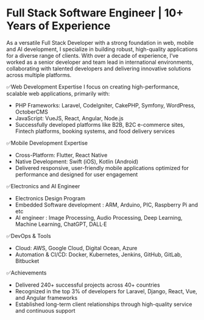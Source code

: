 # Full Stack Software Engineer | 10+ Years of Experience

 As a versatile Full Stack Developer with a strong foundation in web, mobile and AI development, I specialize in building robust, high-quality applications for a diverse range of clients. With over a decade of experience, I’ve worked as a senior developer and team lead in international environments, collaborating with talented developers and delivering innovative solutions across multiple platforms.

✅Web Development Expertise
 I focus on creating high-performance, scalable web applications, primarily with:
 - PHP Frameworks: Laravel, CodeIgniter, CakePHP, Symfony, WordPress, OctoberCMS
 - JavaScript: VueJS, React, Angular, Node.js
 - Successfully developed platforms like B2B, B2C e-commerce sites, Fintech platforms, booking systems, and food delivery services

✅Mobile Development Expertise
 - Cross-Platform: Flutter, React Native
 - Native Development: Swift (iOS), Kotlin (Android)
 - Delivered responsive, user-friendly mobile applications optimized for performance and designed for user engagement

✅Electronics and AI Engineer
 - Electronics Design Program
 - Embedded Software development : ARM, Arduino, PIC, Raspberry Pi and etc
 - AI engineer : Image Processing, Audio Processing, Deep Learning, Machine Learning, ChatGPT, DALL·E 


✅DevOps & Tools
 - Cloud: AWS, Google Cloud, Digital Ocean, Azure
 - Automation & CI/CD: Docker, Kubernetes, Jenkins, GitHub, GitLab, Bitbucket


✅Achievements
 - Delivered 240+ successful projects across 40+ countries
 - Recognized in the top 3% of developers for Laravel, Django, React, Vue, and Angular frameworks
 - Established long-term client relationships through high-quality service and continuous support

<!---
junior0803/junior0803 is a ✨ special ✨ repository because its `README.md` (this file) appears on your GitHub profile.
You can click the Preview link to take a look at your changes.
--->
